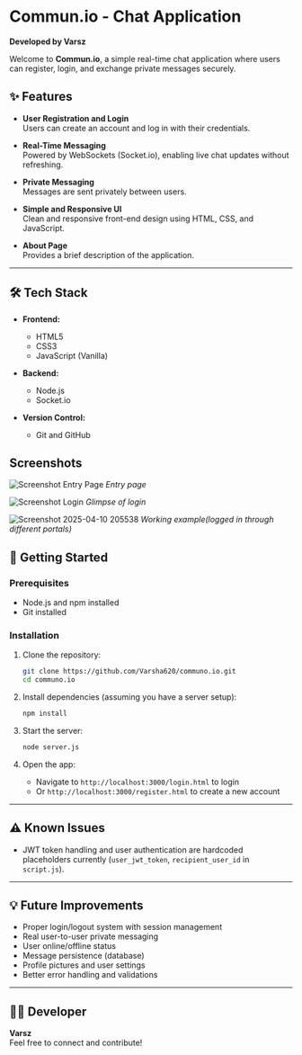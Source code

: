 # Commun.io - Chat Application

**Developed by Varsz**

Welcome to **Commun.io**, a simple real-time chat application where users can register, login, and exchange private messages securely.

## ✨ Features

- **User Registration and Login**  
  Users can create an account and log in with their credentials.

- **Real-Time Messaging**  
  Powered by WebSockets (Socket.io), enabling live chat updates without refreshing.

- **Private Messaging**  
  Messages are sent privately between users.

- **Simple and Responsive UI**  
  Clean and responsive front-end design using HTML, CSS, and JavaScript.

- **About Page**  
  Provides a brief description of the application.

---

## 🛠️ Tech Stack

- **Frontend:**  
  - HTML5  
  - CSS3  
  - JavaScript (Vanilla)

- **Backend:**  
  - Node.js  
  - Socket.io

- **Version Control:**  
  - Git and GitHub
 

## Screenshots
![Screenshot Entry Page](https://github.com/user-attachments/assets/8de6894f-4057-44a0-8f97-ec5ca5949fd5)
*Entry page*

![Screenshot Login](https://github.com/user-attachments/assets/516864d2-98a7-4685-9954-6224747541e7)
*Glimpse of login*

![Screenshot 2025-04-10 205538](https://github.com/user-attachments/assets/8e3b3432-b47e-4804-8a04-373a862e8395)
*Working example(logged in through different portals)*
 
## 🚀 Getting Started

### Prerequisites
- Node.js and npm installed
- Git installed

### Installation

1. Clone the repository:
   ```bash
   git clone https://github.com/Varsha620/communo.io.git
   cd communo.io
   ```

2. Install dependencies (assuming you have a server setup):
   ```bash
   npm install
   ```

3. Start the server:
   ```bash
   node server.js
   ```

4. Open the app:
   - Navigate to `http://localhost:3000/login.html` to login
   - Or `http://localhost:3000/register.html` to create a new account

---

## ⚠️ Known Issues

- JWT token handling and user authentication are hardcoded placeholders currently (`user_jwt_token`, `recipient_user_id` in `script.js`).

---

## 💡 Future Improvements

- Proper login/logout system with session management
- Real user-to-user private messaging
- User online/offline status
- Message persistence (database)
- Profile pictures and user settings
- Better error handling and validations

---

## 🧑‍💻 Developer

**Varsz**  
Feel free to connect and contribute!
